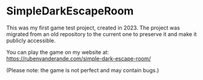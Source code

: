 # SimpleDarkEscapeRoom
This was my first game test project, created in 2023. The project was migrated from an old repository to the current one to preserve it and make it publicly accessible.

You can play the game on my website at:
https://rubenvanderande.com/simple-dark-escape-room/

(Please note: the game is not perfect and may contain bugs.)
